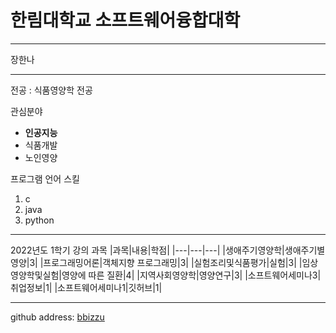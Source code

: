 # 한림대학교 소프트웨어융합대학
---
장한나

---

전공 : 식품영양학 전공

관심분야   
* **인공지능**
* 식품개발
* 노인영양


프로그램 언어 스킬
1. c
2. java
3. python

--------------

2022년도 1학기 강의 과목
|과목|내용|학점|
|---|---|---|
|생애주기영양학|생애주기별 영양|3|
|프로그래밍어론|객체지향 프로그래밍|3|
|실험조리및식품평가|실험|3|
|임상영양학및실험|영양에 따른 질환|4|
|지역사회영양학|영양연구|3|
|소프트웨어세미나3|취업정보|1|
|소프트웨어세미나1|깃허브|1|

------------------

github address: [bbizzu][github]

[github]:http://github.com/bbizzu


